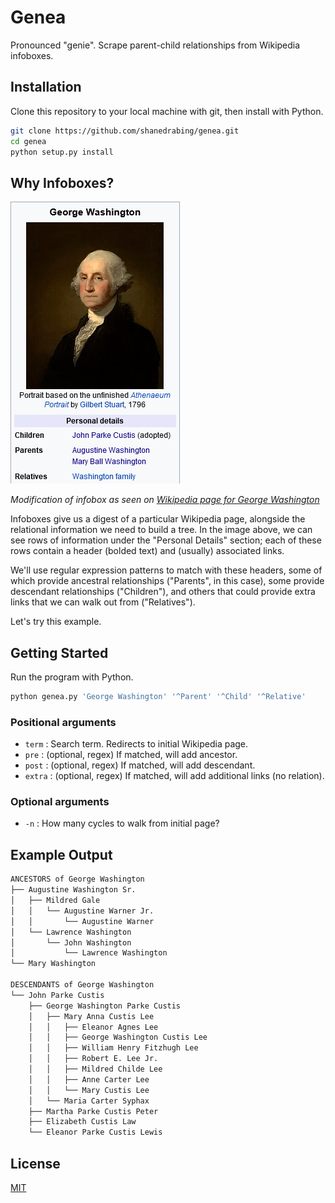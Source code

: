 # Genea

Pronounced "genie". Scrape parent-child relationships from Wikipedia infoboxes.

## Installation

Clone this repository to your local machine with git, then install with Python.

```bash
git clone https://github.com/shanedrabing/genea.git
cd genea
python setup.py install
```

## Why Infoboxes?

![docs/infobox_washington.png](docs/infobox_washington.png?style=centerme)

*Modification of infobox as seen on [Wikipedia page for George
Washington](https://en.wikipedia.org/wiki/George_Washington)*

Infoboxes give us a digest of a particular Wikipedia page, alongside the
relational information we need to build a tree. In the image above, we can see
rows of information under the "Personal Details" section; each of these rows
contain a header (bolded text) and (usually) associated links.

We'll use regular expression patterns to match with these headers, some of
which provide ancestral relationships ("Parents", in this case), some provide
descendant relationships ("Children"), and others that could provide extra
links that we can walk out from ("Relatives").

Let's try this example.

## Getting Started

Run the program with Python.

```bash
python genea.py 'George Washington' '^Parent' '^Child' '^Relative'
```

### Positional arguments

- `term` : Search term. Redirects to initial Wikipedia page.
- `pre` : (optional, regex) If matched, will add ancestor.
- `post` : (optional, regex) If matched, will add descendant.
- `extra` : (optional, regex) If matched, will add additional links (no
  relation).

### Optional arguments

- `-n` : How many cycles to walk from initial page?

## Example Output

```txt
ANCESTORS of George Washington
├── Augustine Washington Sr.  
│   ├── Mildred Gale
│   │   └── Augustine Warner Jr.
│   │       └── Augustine Warner
│   └── Lawrence Washington
│       └── John Washington
│           └── Lawrence Washington
└── Mary Washington

DESCENDANTS of George Washington
└── John Parke Custis
    ├── George Washington Parke Custis
    │   ├── Mary Anna Custis Lee
    │   │   ├── Eleanor Agnes Lee
    │   │   ├── George Washington Custis Lee
    │   │   ├── William Henry Fitzhugh Lee
    │   │   ├── Robert E. Lee Jr.
    │   │   ├── Mildred Childe Lee
    │   │   ├── Anne Carter Lee
    │   │   └── Mary Custis Lee
    │   └── Maria Carter Syphax
    ├── Martha Parke Custis Peter
    ├── Elizabeth Custis Law
    └── Eleanor Parke Custis Lewis
```

## License

[MIT](https://choosealicense.com/licenses/mit/)
